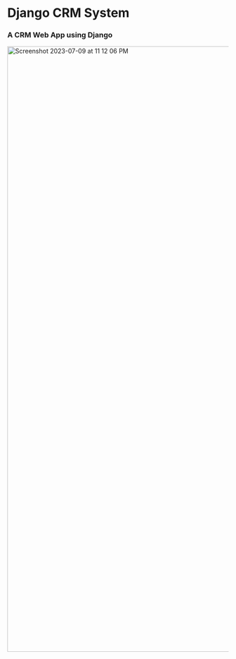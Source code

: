 # Django CRM System

### A CRM Web App using Django
<img width="1376" alt="Screenshot 2023-07-09 at 11 12 06 PM" src="https://github.com/AbdAllahKhodeir/djano_crm/assets/25985196/c4e9d34b-60bf-4b37-bdfb-9ae921f3ab17">
